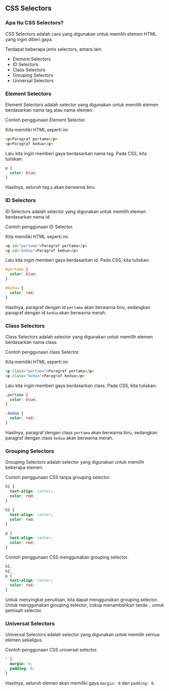 ## CSS Selectors

### Apa Itu CSS Selectors?

CSS Selectors adalah cara yang digunakan untuk memilih elemen HTML yang ingin diberi gaya.

Terdapat beberapa jenis selectors, antara lain:

- Element Selectors
- ID Selectors
- Class Selectors
- Grouping Selectors
- Universal Selectors

### Element Selectors

Element Selectors adalah selector yang digunakan untuk memilih elemen berdasarkan nama tag atau nama elemen.

Contoh penggunaan Element Selector.

Kita memiliki HTML seperti ini:

```html
<p>Paragraf pertama</p>
<p>Paragraf kedua</p>
```

Lalu kita ingin memberi gaya berdasarkan nama tag. Pada CSS, kita tuliskan:

```css
p {
  color: blue;
}
```

Hasilnya, seluruh tag `p` akan berwarna biru.

### ID Selectors

ID Selectors adalah selector yang digunakan untuk memilih elemen berdasarkan nama id.

Contoh penggunaan ID Selector.

Kita memiliki HTML seperti ini:

```html
<p id="pertama">Paragraf pertama</p>
<p id="kedua">Paragraf kedua</p>
```

Lalu kita ingin memberi gaya berdasarkan id. Pada CSS, kita tuliskan:

```css
#pertama {
  color: blue;
}

#kedua {
  color: red;
}
```

Hasilnya, paragraf dengan id `pertama` akan berwarna biru, sedangkan paragraf dengan id `kedua` akan berwarna merah.

### Class Selectors

Class Selectors adalah selector yang digunakan untuk memilih elemen berdasarkan nama class.

Contoh penggunaan class Selector.

Kita memiliki HTML seperti ini:

```html
<p class="pertama">Paragraf pertama</p>
<p class="kedua">Paragraf kedua</p>
```

Lalu kita ingin memberi gaya berdasarkan class. Pada CSS, kita tuliskan:

```css
.pertama {
  color: blue;
}

.kedua {
  color: red;
}
```

Hasilnya, paragraf dengan class `pertama` akan berwarna biru, sedangkan paragraf dengan class `kedua` akan berwarna merah.

### Grouping Selectors

Grouping Selectors adalah selector yang digunakan untuk memilih beberapa elemen.

Contoh penggunaan CSS tanpa grouping selector.

```css
h1 {
  text-align: center;
  color: red;
}

h2 {
  text-align: center;
  color: red;
}

p {
  text-align: center;
  color: red;
}
```

Contoh penggunaan CSS menggunakan grouping selector.

```css
h1,
h2,
p {
  text-align: center;
  color: red;
}
```

Untuk menyingkat penulisan, kita dapat menggunakan grouping selector. Untuk menggunakan grouping selector, cukup menambahkan tanda `,` untuk pemisah selector.

### Universal Selectors

Universal Selectors adalah selector yang digunakan untuk memilih semua elemen sekaligus.

Contoh penggunaan CSS universal selector.

```css
* {
  margin: 0;
  padding: 0;
}
```

Hasilnya, seluruh elemen akan memiliki gaya `margin: 0` dan `padding: 0`.
